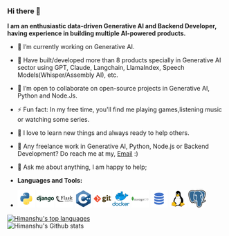 
### Hi there 👋

**I am an enthusiastic data-driven Generative AI and Backend Developer, having experience in building multiple AI-powered products.**


- 🔭 I’m currently working on Generative AI.
- 🧠 Have built/developed more than 8 products specially in Generative AI sector using GPT, Claude, Langchain, LlamaIndex, Speech Models(Whisper/Assembly AI), etc.
- 👯 I’m open to collaborate on open-source projects in Generative AI, Python and Node.Js.
- ⚡ Fun fact: In my free time, you'll find me playing games,listening music or watching some series.
- 💬 I love to learn new things and always ready to help others.

- 💼 Any freelance work in Generative AI, Python, Node.js or Backend Development? Do reach me at my, [Email](mailto:sagarhimanshu355@gmail.com) :)
- 💬 Ask me about anything, I am happy to help;

- **Languages and Tools:**  

- <code><img height="40" src="https://raw.githubusercontent.com/github/explore/80688e429a7d4ef2fca1e82350fe8e3517d3494d/topics/python/python.png"></code>
<code><img height="40" src="https://raw.githubusercontent.com/github/explore/80688e429a7d4ef2fca1e82350fe8e3517d3494d/topics/django/django.png"></code>
<code><img height="40" src="https://raw.githubusercontent.com/github/explore/80688e429a7d4ef2fca1e82350fe8e3517d3494d/topics/flask/flask.png"></code>
<code><img height="40" src="https://raw.githubusercontent.com/github/explore/80688e429a7d4ef2fca1e82350fe8e3517d3494d/topics/cpp/cpp.png"></code>
<code><img height="40" src="https://raw.githubusercontent.com/github/explore/80688e429a7d4ef2fca1e82350fe8e3517d3494d/topics/git/git.png"></code>
<code><img height="40" src="https://raw.githubusercontent.com/github/explore/80688e429a7d4ef2fca1e82350fe8e3517d3494d/topics/docker/docker.png"></code>
<code><img height="40" src="https://raw.githubusercontent.com/github/explore/80688e429a7d4ef2fca1e82350fe8e3517d3494d/topics/mongodb/mongodb.png"></code>
<code><img height="40" src="https://raw.githubusercontent.com/github/explore/80688e429a7d4ef2fca1e82350fe8e3517d3494d/topics/sql/sql.png"></code>
<code><img height="40" src="https://raw.githubusercontent.com/github/explore/80688e429a7d4ef2fca1e82350fe8e3517d3494d/topics/linux/linux.png"></code>
<code><img height="40" src="https://raw.githubusercontent.com/github/explore/80688e429a7d4ef2fca1e82350fe8e3517d3494d/topics/postgresql/postgresql.png"></code>

[![Himanshu's top languages](https://github-readme-stats.vercel.app/api/top-langs/?username=himanshu-sagar&langs_count=3&hide=javascript&theme=blue-green)](https://github.com/himanshu-sagar/github-readme-stats)                      
<img src="https://github-readme-stats.vercel.app/api?username=himanshu-sagar&show_icons=true&theme=dracula&count_private=true&hide=issues,contribs&include_all_commits=true" alt="Himanshu's Github stats" />



<!--
📈 my github stats

<p align="center"> <img src="https://github-readme-stats.vercel.app/api?username=himanshu-sagar&show_icons=true&theme=gotham" alt="sagar" />

![](https://visitor-badge.glitch.me/badge?page_id=himanshu-sagar.himanshu-sagar)
-->
